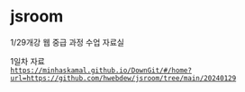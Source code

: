# jsroom
1/29개강 웹 중급 과정 수업 자료실

1일차 자료<br />
[`https://minhaskamal.github.io/DownGit/#/home?url=https://github.com/hwebdew/jsroom/tree/main/20240129`](https://minhaskamal.github.io/DownGit/#/home?url=https://github.com/hwebdew/jsroom/tree/main/20240129)
